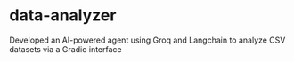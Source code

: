 # data-analyzer
Developed an AI-powered agent using Groq and Langchain to analyze CSV datasets via a Gradio interface
